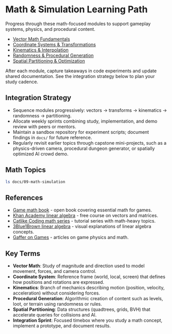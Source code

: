 # Math & Simulation Learning Path

Progress through these math-focused modules to support gameplay systems, physics, and procedural content.

- [Vector Math Fundamentals](vector-math-fundamentals.md)
- [Coordinate Systems & Transformations](coordinate-systems-transformations.md)
- [Kinematics & Interpolation](kinematics-interpolation.md)
- [Randomness & Procedural Generation](randomness-procedural-generation.md)
- [Spatial Partitioning & Optimization](spatial-partitioning-optimization.md)

After each module, capture takeaways in code experiments and update shared documentation. See the integration strategy below to plan your study cadence.

## Integration Strategy
- Sequence modules progressively: vectors → transforms → kinematics → randomness → partitioning.
- Allocate weekly sprints combining study, implementation, and demo review with peers or mentors.
- Maintain a sandbox repository for experiment scripts; document findings in `docs/` for future reference.
- Regularly revisit earlier topics through capstone mini-projects, such as a physics-driven camera, procedural dungeon generator, or spatially optimized AI crowd demo.

## Math Topics
```bash
ls docs/09-math-simulation
```






## References
- [Game math book](https://gamemath.com/book/) - open book covering essential math for games.
- [Khan Academy linear algebra](https://www.khanacademy.org/math/linear-algebra) - free course on vectors and matrices.
- [Catlike Coding math series](https://catlikecoding.com/unity/tutorials/advanced-rendering/) - tutorial series with math-heavy topics.
- [3Blue1Brown linear algebra](https://www.youtube.com/playlist?list=PLZHQObOWTQDPD3MizzM2xVFitgF8hE_ab) - visual explanations of linear algebra concepts.
- [Gaffer on Games](https://gafferongames.com/) - articles on game physics and math.
## Key Terms
- **Vector Math**: Study of magnitude and direction used to model movement, forces, and camera control.
- **Coordinate System**: Reference frame (world, local, screen) that defines how positions and rotations are expressed.
- **Kinematics**: Branch of mechanics describing motion (position, velocity, acceleration) without considering forces.
- **Procedural Generation**: Algorithmic creation of content such as levels, loot, or terrain using randomness or rules.
- **Spatial Partitioning**: Data structures (quadtrees, grids, BVH) that accelerate queries for collisions and AI.
- **Integration Sprint**: Focused timebox where you study a math concept, implement a prototype, and document results.
